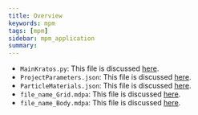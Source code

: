 ```yaml
---
title: Overview
keywords: mpm
tags: [mpm]
sidebar: mpm_application
summary: 
---
```


* `MainKratos.py`: This file is discussed [here](mainkratos).
* `ProjectParameters.json`: This file is discussed [here](json#projectparametersjson).
* `ParticleMaterials.json`: This file is discussed [here](json#particlematerialsjson).
* `file_name_Grid.mdpa`: This file is discussed [here](mdpa#file_name_gridmdpa).
* `file_name_Body.mdpa`: This file is discussed [here](mdpa#file_name_bodymdpa).
